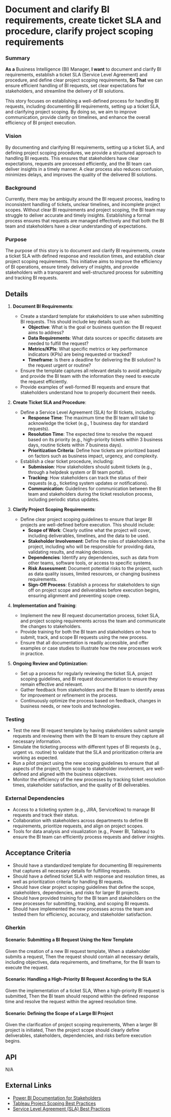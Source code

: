 
# Document and clarify BI requirements, create ticket SLA and procedure, clarify project scoping requirements
### Summary
**As a** Business Intelligence (BI) Manager, **I want** to document and clarify BI requirements, establish a ticket SLA (Service Level Agreement) and procedure, and define clear project scoping requirements, **So That** we can ensure efficient handling of BI requests, set clear expectations for stakeholders, and streamline the delivery of BI solutions.

This story focuses on establishing a well-defined process for handling BI requests, including documenting BI requirements, setting up a ticket SLA, and clarifying project scoping. By doing so, we aim to improve communication, provide clarity on timelines, and enhance the overall efficiency of BI project execution.

### Vision
By documenting and clarifying BI requirements, setting up a ticket SLA, and defining project scoping procedures, we provide a structured approach to handling BI requests. This ensures that stakeholders have clear expectations, requests are processed efficiently, and the BI team can deliver insights in a timely manner. A clear process also reduces confusion, minimizes delays, and improves the quality of the delivered BI solutions.

### Background
Currently, there may be ambiguity around the BI request process, leading to inconsistent handling of tickets, unclear timelines, and incomplete project scopes. Without clear BI requirements and project scoping, the BI team may struggle to deliver accurate and timely insights. Establishing a formal process ensures that requests are managed effectively and that both the BI team and stakeholders have a clear understanding of expectations.

### Purpose
The purpose of this story is to document and clarify BI requirements, create a ticket SLA with defined response and resolution times, and establish clear project scoping requirements. This initiative aims to improve the efficiency of BI operations, ensure timely delivery of insights, and provide stakeholders with a transparent and well-structured process for submitting and tracking BI requests.

## Details
1. **Document BI Requirements**:
    - Create a standard template for stakeholders to use when submitting BI requests. This should include key details such as:
      - **Objective**: What is the goal or business question the BI request aims to address?
      - **Data Requirements**: What data sources or specific datasets are needed to fulfill the request?
      - **Metrics/KPIs**: What specific metrics or key performance indicators (KPIs) are being requested or tracked?
      - **Timeframe**: Is there a deadline for delivering the BI solution? Is the request urgent or routine?
    - Ensure the template captures all relevant details to avoid ambiguity and provide the BI team with the information they need to execute the request efficiently.
    - Provide examples of well-formed BI requests and ensure that stakeholders understand how to properly document their needs.

2. **Create Ticket SLA and Procedure**:
    - Define a Service Level Agreement (SLA) for BI tickets, including:
      - **Response Time**: The maximum time the BI team will take to acknowledge the ticket (e.g., 1 business day for standard requests).
      - **Resolution Time**: The expected time to resolve the request based on its priority (e.g., high-priority tickets within 3 business days, routine tickets within 7 business days).
      - **Prioritization Criteria**: Define how tickets are prioritized based on factors such as business impact, urgency, and complexity.
    - Establish a clear ticket procedure, including:
      - **Submission**: How stakeholders should submit tickets (e.g., through a helpdesk system or BI team portal).
      - **Tracking**: How stakeholders can track the status of their requests (e.g., ticketing system updates or notifications).
      - **Communication**: Guidelines for communication between the BI team and stakeholders during the ticket resolution process, including periodic status updates.

3. **Clarify Project Scoping Requirements**:
    - Define clear project scoping guidelines to ensure that larger BI projects are well-defined before execution. This should include:
      - **Scope of Work**: Clearly outline what the project will cover, including deliverables, timelines, and the data to be used.
      - **Stakeholder Involvement**: Define the roles of stakeholders in the project, including who will be responsible for providing data, validating results, and making decisions.
      - **Dependencies**: Identify any dependencies, such as data from other teams, software tools, or access to specific systems.
      - **Risk Assessment**: Document potential risks to the project, such as data quality issues, limited resources, or changing business requirements.
      - **Sign-Off Process**: Establish a process for stakeholders to sign off on project scope and deliverables before execution begins, ensuring alignment and preventing scope creep.

4. **Implementation and Training**:
    - Implement the new BI request documentation process, ticket SLA, and project scoping requirements across the team and communicate the changes to stakeholders.
    - Provide training for both the BI team and stakeholders on how to submit, track, and scope BI requests using the new process.
    - Ensure that all documentation is readily accessible, and offer examples or case studies to illustrate how the new processes work in practice.

5. **Ongoing Review and Optimization**:
    - Set up a process for regularly reviewing the ticket SLA, project scoping guidelines, and BI request documentation to ensure they remain effective and relevant.
    - Gather feedback from stakeholders and the BI team to identify areas for improvement or refinement in the process.
    - Continuously optimize the process based on feedback, changes in business needs, or new tools and technologies.

### Testing
- Test the new BI request template by having stakeholders submit sample requests and reviewing them with the BI team to ensure they capture all necessary information.
- Simulate the ticketing process with different types of BI requests (e.g., urgent vs. routine) to validate that the SLA and prioritization criteria are working as expected.
- Run a pilot project using the new scoping guidelines to ensure that all aspects of the project, from scope to stakeholder involvement, are well-defined and aligned with the business objectives.
- Monitor the efficiency of the new processes by tracking ticket resolution times, stakeholder satisfaction, and the quality of BI deliverables.

### External Dependencies
- Access to a ticketing system (e.g., JIRA, ServiceNow) to manage BI requests and track their status.
- Collaboration with stakeholders across departments to define BI requirements, prioritize requests, and align on project scopes.
- Tools for data analysis and visualization (e.g., Power BI, Tableau) to ensure the BI team can efficiently process requests and deliver insights.

## Acceptance Criteria
- Should have a standardized template for documenting BI requirements that captures all necessary details for fulfilling requests.
- Should have a defined ticket SLA with response and resolution times, as well as prioritization criteria for handling BI requests.
- Should have clear project scoping guidelines that define the scope, stakeholders, dependencies, and risks for larger BI projects.
- Should have provided training for the BI team and stakeholders on the new processes for submitting, tracking, and scoping BI requests.
- Should have implemented the new processes across the team and tested them for efficiency, accuracy, and stakeholder satisfaction.

### Gherkin
#### Scenario: Submitting a BI Request Using the New Template
Given the creation of a new BI request template,
When a stakeholder submits a request,
Then the request should contain all necessary details, including objectives, data requirements, and timeframe, for the BI team to execute the request.

#### Scenario: Handling a High-Priority BI Request According to the SLA
Given the implementation of a ticket SLA,
When a high-priority BI request is submitted,
Then the BI team should respond within the defined response time and resolve the request within the agreed resolution time.

#### Scenario: Defining the Scope of a Large BI Project
Given the clarification of project scoping requirements,
When a larger BI project is initiated,
Then the project scope should clearly define deliverables, stakeholders, dependencies, and risks before execution begins.

## API
N/A

## External Links
- [Power BI Documentation for Stakeholders](https://docs.microsoft.com/en-us/power-bi/)
- [Tableau Project Scoping Best Practices](https://www.tableau.com/learn/articles/project-scoping-best-practices)
- [Service Level Agreement (SLA) Best Practices](#)
